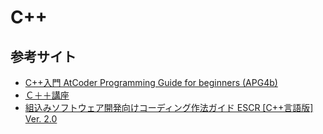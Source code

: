 # C++

## 参考サイト

- [C++入門 AtCoder Programming Guide for beginners (APG4b)](https://atcoder.jp/contests/apg4b)
- [Ｃ＋＋講座](https://theolizer.com/cpp-school-root/)
- [組込みソフトウェア開発向けコーディング作法ガイド ESCR [C++言語版] Ver. 2.0](https://www.ipa.go.jp/sec/reports/20161018.html)
